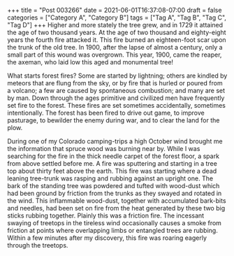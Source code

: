 +++
title = "Post 003266"
date = 2021-06-01T16:37:08-07:00
draft = false
categories = ["Category A", "Category B"]
tags = ["Tag A", "Tag B", "Tag C", "Tag D"]
+++
Higher and more stately the tree grew, and in 1729 it attained the age of two thousand years. At the age of two thousand and eighty-eight years the fourth fire attacked it. This fire burned an eighteen-foot scar upon the trunk of the old tree. In 1900, after the lapse of almost a century, only a small part of this wound was overgrown. This year, 1900, came the reaper, the axeman, who laid low this aged and monumental tree!

What starts forest fires? Some are started by lightning; others are kindled by meteors that are flung from the sky, or by fire that is hurled or poured from a volcano; a few are caused by spontaneous combustion; and many are set by man. Down through the ages primitive and civilized men have frequently set fire to the forest. These fires are set sometimes accidentally, sometimes intentionally. The forest has been fired to drive out game, to improve pasturage, to bewilder the enemy during war, and to clear the land for the plow.

During one of my Colorado camping-trips a high October wind brought me the information that spruce wood was burning near by. While I was searching for the fire in the thick needle carpet of the forest floor, a spark from above settled before me. A fire was sputtering and starting in a tree top about thirty feet above the earth. This fire was starting where a dead leaning tree-trunk was rasping and rubbing against an upright one. The bark of the standing tree was powdered and tufted with wood-dust which had been ground by friction from the trunks as they swayed and rotated in the wind. This inflammable wood-dust, together with accumulated bark-bits and needles, had been set on fire from the heat generated by these two big sticks rubbing together. Plainly this was a friction fire. The incessant swaying of treetops in the tireless wind occasionally causes a smoke from friction at points where overlapping limbs or entangled trees are rubbing. Within a few minutes after my discovery, this fire was roaring eagerly through the treetops.
